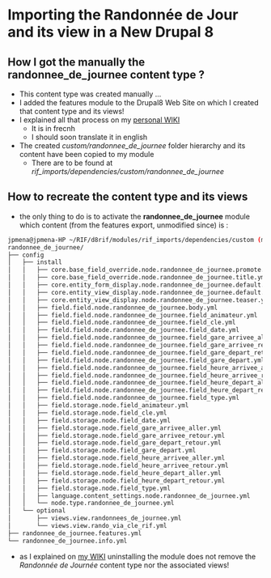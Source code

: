 # Importing the Randonnée de Jour and its view in a New Drupal 8

## How I got the manually the randonnee_de_journee content type ?

* This content type was created manually ...
* I added the features module to the Drupal8 Web Site on which I created that content type and its views!
* I explained all that process on my [personal WIKI](http://wiki.jpmena.eu/index.php?title=Php:drupal8:features:install)
  * It is in frecnh
  * I should soon translate it in english
* The created *custom/randonnee_de_journee* folder hierarchy and its content have been copied to my module
  * There are to be found at  *rif_imports/dependencies/custom/randonnee_de_journee*

## How to recreate the content type and its views

* the only thing to do is to activate the **randonnee_de_journee** module which content (from the features export, unmodified since) is  :

``` bash
jpmena@jpmena-HP ~/RIF/d8rif/modules/rif_imports/dependencies/custom (master *=) $ tree randonnee_de_journee/
randonnee_de_journee/
├── config
│   ├── install
│   │   ├── core.base_field_override.node.randonnee_de_journee.promote.yml
│   │   ├── core.base_field_override.node.randonnee_de_journee.title.yml
│   │   ├── core.entity_form_display.node.randonnee_de_journee.default.yml
│   │   ├── core.entity_view_display.node.randonnee_de_journee.default.yml
│   │   ├── core.entity_view_display.node.randonnee_de_journee.teaser.yml
│   │   ├── field.field.node.randonnee_de_journee.body.yml
│   │   ├── field.field.node.randonnee_de_journee.field_animateur.yml
│   │   ├── field.field.node.randonnee_de_journee.field_cle.yml
│   │   ├── field.field.node.randonnee_de_journee.field_date.yml
│   │   ├── field.field.node.randonnee_de_journee.field_gare_arrivee_aller.yml
│   │   ├── field.field.node.randonnee_de_journee.field_gare_arrivee_retour.yml
│   │   ├── field.field.node.randonnee_de_journee.field_gare_depart_retour.yml
│   │   ├── field.field.node.randonnee_de_journee.field_gare_depart.yml
│   │   ├── field.field.node.randonnee_de_journee.field_heure_arrivee_aller.yml
│   │   ├── field.field.node.randonnee_de_journee.field_heure_arrivee_retour.yml
│   │   ├── field.field.node.randonnee_de_journee.field_heure_depart_aller.yml
│   │   ├── field.field.node.randonnee_de_journee.field_heure_depart_retour.yml
│   │   ├── field.field.node.randonnee_de_journee.field_type.yml
│   │   ├── field.storage.node.field_animateur.yml
│   │   ├── field.storage.node.field_cle.yml
│   │   ├── field.storage.node.field_date.yml
│   │   ├── field.storage.node.field_gare_arrivee_aller.yml
│   │   ├── field.storage.node.field_gare_arrivee_retour.yml
│   │   ├── field.storage.node.field_gare_depart_retour.yml
│   │   ├── field.storage.node.field_gare_depart.yml
│   │   ├── field.storage.node.field_heure_arrivee_aller.yml
│   │   ├── field.storage.node.field_heure_arrivee_retour.yml
│   │   ├── field.storage.node.field_heure_depart_aller.yml
│   │   ├── field.storage.node.field_heure_depart_retour.yml
│   │   ├── field.storage.node.field_type.yml
│   │   ├── language.content_settings.node.randonnee_de_journee.yml
│   │   └── node.type.randonnee_de_journee.yml
│   └── optional
│       ├── views.view.randonnees_de_journee.yml
│       └── views.view.rando_via_cle_rif.yml
├── randonnee_de_journee.features.yml
└── randonnee_de_journee.info.yml
```
* as I explained on [my WIKI](http://wiki.jpmena.eu/index.php?title=Php:drupal8:features:install#Effet_de_la_d.C3.A9sintallation_du_module_g.C3.A9n.C3.A9r.C3.A9) uninstalling the module does not remove the _Randonnée de Journée_ content type nor the associated views!
